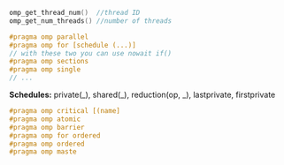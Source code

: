 ```c++
omp_get_thread_num()  //thread ID
omp_get_num_threads() //number of threads

#pragma omp parallel 
#pragma omp for [schedule (...)]
// with these two you can use nowait if()
#pragma omp sections
#pragma omp single 
// ...
```
**Schedules:** private(\_), shared(_), reduction(op, _), lastprivate, firstprivate

```c++
#pragma omp critical [(name]
#pragma omp atomic
#pragma omp barrier
#pragma omp for ordered
#pragma omp ordered
#pragma omp maste
```